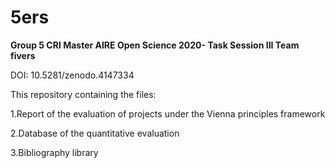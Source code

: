 # 5ers

**Group 5 CRI Master AIRE Open Science 2020- Task Session III Team fivers**

DOI: 10.5281/zenodo.4147334 

This repository containing the files:

1.Report of the evaluation of projects under the Vienna principles framework

2.Database of the quantitative evaluation 

3.Bibliography library




